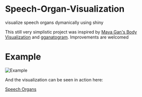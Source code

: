 # Speech-Organ-Visualization
visualize speech organs dymanically using shiny

This still very simplistic project was inspired by [Maya Gan's Body Visualization](https://github.com/MayaGans/Human-Body-Rendering-HTML) and [gganatogram](https://github.com/jespermaag/gganatogram). Improvements are welcomed

# Example

![Example](https://whoop.ch/example.png "Example")

And the visualization can be seen in action here:

[Speech Organs](https://whoop.shinyapps.io/Speech_Organs/)


